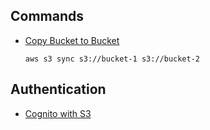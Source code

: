 ## Commands

- [Copy Bucket to Bucket](https://www.reddit.com/r/aws/comments/87h38c/how_to_copy_existing_files_in_a_s3_bucket_to/)

      aws s3 sync s3://bucket-1 s3://bucket-2
      
## Authentication

- [Cognito with S3](https://www.reddit.com/r/aws/comments/8zh3lv/serving_s3_files_behind_cognito_authentication)
